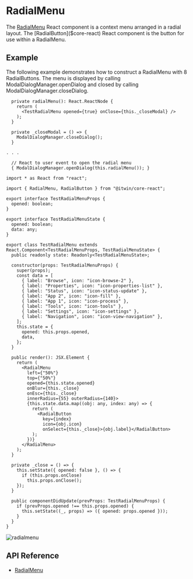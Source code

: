# RadialMenu

The [RadialMenu]($core-react) React component is a context menu arranged in a radial layout.
The [RadialButton]($core-react) React component is the button for use within a RadialMenu.

## Example

The following example demonstrates how to construct a RadialMenu with 8 RadialButtons.
The menu is displayed by calling ModalDialogManager.openDialog
and closed by calling ModalDialogManager.closeDialog.

```tsx
  private radialMenu(): React.ReactNode {
    return (
      <TestRadialMenu opened={true} onClose={this._closeModal} />
    );
  }

  private _closeModal = () => {
    ModalDialogManager.closeDialog();
  }

. . .

  // React to user event to open the radial menu
  { ModalDialogManager.openDialog(this.radialMenu()); }
```

```tsx
import * as React from "react";

import { RadialMenu, RadialButton } from "@itwin/core-react";

export interface TestRadialMenuProps {
  opened: boolean;
}

export interface TestRadialMenuState {
  opened: boolean;
  data: any;
}

export class TestRadialMenu extends React.Component<TestRadialMenuProps, TestRadialMenuState> {
  public readonly state: Readonly<TestRadialMenuState>;

  constructor(props: TestRadialMenuProps) {
    super(props);
    const data = [
      { label: "Browse", icon: "icon-browse-2" },
      { label: "Properties", icon: "icon-properties-list" },
      { label: "Status", icon: "icon-status-update" },
      { label: "App 2", icon: "icon-fill" },
      { label: "App 1", icon: "icon-process" },
      { label: "Tools", icon: "icon-tools" },
      { label: "Settings", icon: "icon-settings" },
      { label: "Navigation", icon: "icon-view-navigation" },
    ];
    this.state = {
      opened: this.props.opened,
      data,
    };
  }

  public render(): JSX.Element {
    return (
      <RadialMenu
        left={"50%"}
        top={"50%"}
        opened={this.state.opened}
        onBlur={this._close}
        onEsc={this._close}
        innerRadius={55} outerRadius={140}>
        {this.state.data.map((obj: any, index: any) => {
          return (
            <RadialButton
              key={index}
              icon={obj.icon}
              onSelect={this._close}>{obj.label}</RadialButton>
          );
        })}
      </RadialMenu>
    );
  }

  private _close = () => {
    this.setState({ opened: false }, () => {
      if (this.props.onClose)
        this.props.onClose();
    });
  }

  public componentDidUpdate(prevProps: TestRadialMenuProps) {
    if (prevProps.opened !== this.props.opened) {
      this.setState((_, props) => ({ opened: props.opened }));
    }
  }
}
```

![radialmenu](./images/RadialMenu.png "RadialMenu")

## API Reference

- [RadialMenu]($core-react:RadialMenu)
